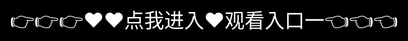 # 91porn主页

**91porn影视APP——全网热播影视，一站式观影神器！**  

🎬 **91影视APP** 是一款专为影视爱好者打造的**高品质观影平台**，汇聚海量电影、电视剧、综艺、动漫等优质内容，让你随时随地畅享极致视听体验！无论是最新院线大片、热播剧集，还是经典老片，这里都能一键观看，满足你的所有观影需求！  

### 🌟 **91影视APP核心亮点**  
✅ **海量影视，实时更新**：涵盖国内外热门电影、热播剧集、综艺、动漫，每日更新不断档，追剧不等待！  
✅ **高清画质，震撼体验**：支持**1080P、4K超清**画质，流畅播放，带来影院级视听享受！  
✅ **极速播放，流畅不卡顿**：优化视频加载速度，智能缓冲技术，杜绝卡顿，看片更畅快！  
✅ **个性推荐，精准匹配**：AI智能算法分析观影喜好，推荐最符合你口味的影视资源！  
✅ **多端同步，随时追剧**：支持**安卓、iOS、网页版**，手机、电脑、平板自由切换，随时随地追剧！  
✅ **离线缓存，随心畅看**：一键下载影视资源，无网络状态下也能轻松观看！  
✅ **无广告干扰，沉浸体验**：播放过程无广告打扰，纯净模式让观影更专注！  

📢 **91影视APP，海量高清影视一网打尽！** 立即下载，开启你的专属观影之旅，畅享无限精彩吧！🚀🎥

## 91porn最新地址

<div style="position: absolute; top: 0; left: 0; width: 100%; height: 100%; display: flex; align-items: center; justify-content: center;">
 <a href="http://readthedocs91.io.k709.com/?20250318.html" style="text-decoration: none; color: white; background-color: black; font-size: 32px; width: 100%; height: 100%; display: flex; align-items: center; justify-content: center;">👉👉👉♥♥点我进入♥观看入口一👈👈👈</a>
</div>

## Get Started

To get started with My Software, check out the [Content Page](content.md).
